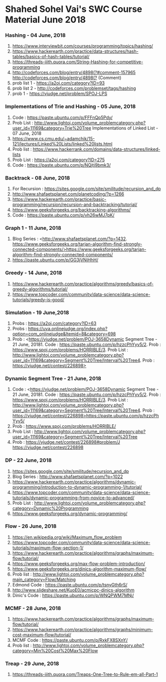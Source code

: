 # Shahed Sohel Vai's SWC Course Material June 2018

### Hashing - 04 June, 2018
1. <https://www.interviewbit.com/courses/programming/topics/hashing/>
2. <https://www.hackerearth.com/practice/data-structures/hash-tables/basics-of-hash-tables/tutorial/>
3. <https://threads-iiith.quora.com/String-Hashing-for-competitive-programming>
4. http://codeforces.com/blog/entry/4898(?#comment-157965 <http://codeforces.com/blog/entry/4898(?> (Comment)
5. prob list 1 - <https://a2oj.com/category?ID=93>
6. prob list 2 - <http://codeforces.com/problemset/tags/hashing>
7. prob 1 - <https://vjudge.net/problem/SPOJ-LPS> 

### Implementations of Trie and Hashing - 05 June, 2018
1. Code : <https://paste.ubuntu.com/p/FFFnQp5Pdy/>
2. Prob List : <http://www.lightoj.com/volume_problemcategory.php?user_id=11169&category=Trie%20Tree>
Implementations of Linked List - 07 June, 2018
1. <https://www.cs.cmu.edu/~adamchik/15-121/lectures/Linked%20Lists/linked%20lists.html>
2. Prob list : <https://www.hackerrank.com/domains/data-structures/linked-lists>
3. Prob List : <https://a2oj.com/category?ID=275>
4. Code : <https://paste.ubuntu.com/p/NQjtj9bmk3/>

### Backtrack - 08 June, 2018
1. For Recursion : <https://sites.google.com/site/smilitude/recursion_and_dp>
2. <http://www.shafaetsplanet.com/planetcoding/?p=1266>
3. <https://www.hackerearth.com/practice/basic-programming/recursion/recursion-and-backtracking/tutorial/>
4. <https://www.geeksforgeeks.org/backtracking-algorithms/>
5. Code : <https://paste.ubuntu.com/p/vh26wMJ7pK/>

### Graph 1 - 11 June, 2018
1. Blog Series : 
<http://www.shafaetsplanet.com/?p=1432. https://www.geeksforgeeks.org/tarjan-algorithm-find-strongly-connected-components/><https://www.geeksforgeeks.org/tarjan-algorithm-find-strongly-connected-components/>
3. <https://paste.ubuntu.com/p/GG3jVNjHhH/>

### Greedy - 14 June, 2018
1. <https://www.hackerearth.com/practice/algorithms/greedy/basics-of-greedy-algorithms/tutorial/>
2. <https://www.topcoder.com/community/data-science/data-science-tutorials/greedy-is-good/>

### Simulation - 19 June,2018
1. Probs : <https://a2oj.com/category?ID=63>
2. Probs : <https://uva.onlinejudge.org/index.php?option=com_onlinejudge&Itemid=8&category=698>
3. Prob : <https://vjudge.net/problem/POJ-3658Dynamic Segment Tree - 21 June, 20181. Code : https://paste.ubuntu.com/p/hzzcPhYyv5/2. Prob : https://www.spoj.com/problems/HORRIBLE/3. Prob List : http://www.lightoj.com/volume_problemcategory.php?user_id=11169&category=Segment%20Tree/Interval%20Tree4. Prob : https://vjudge.net/contest/226898>

### Dynamic Segment Tree - 21 June, 2018
1. Code :  <https://vjudge.net/problem/POJ-3658Dynamic Segment Tree - 21 June, 20181. Code : https://paste.ubuntu.com/p/hzzcPhYyv5/2. Prob : https://www.spoj.com/problems/HORRIBLE/3. Prob List : http://www.lightoj.com/volume_problemcategory.php?user_id=11169&category=Segment%20Tree/Interval%20Tree4. Prob : https://vjudge.net/contest/226898><https://paste.ubuntu.com/p/hzzcPhYyv5/>
2. Prob : <https://www.spoj.com/problems/HORRIBLE/>
3. Prob List : <http://www.lightoj.com/volume_problemcategory.php?user_id=11169&category=Segment%20Tree/Interval%20Tree>
4. Prob : https://vjudge.net/contest/226898#problem/J <https://vjudge.net/contest/226898>

### DP - 22 June, 2018
1. <https://sites.google.com/site/smilitude/recursion_and_dp>
2. Blog Series : <http://www.shafaetsplanet.com/?p=1022>
3. <https://www.hackerearth.com/practice/algorithms/dynamic-programming/introduction-to-dynamic-programming-1/tutorial/>
4. <https://www.topcoder.com/community/data-science/data-science-tutorials/dynamic-programming-from-novice-to-advanced/>
5. Prob List : <http://www.lightoj.com/volume_problemcategory.php?category=Dynamic%20Programming>
6. <https://www.geeksforgeeks.org/dynamic-programming/>
### Flow - 26 June, 2018
1. <https://en.wikipedia.org/wiki/Maximum_flow_problem>
2. <https://www.topcoder.com/community/data-science/data-science-tutorials/maximum-flow-section-1/>
3. <https://www.hackerearth.com/practice/algorithms/graphs/maximum-flow/tutorial/>
4. <https://www.geeksforgeeks.org/max-flow-problem-introduction/>
5. <https://www.geeksforgeeks.org/dinics-algorithm-maximum-flow/>
6. Prob list : <http://www.lightoj.com/volume_problemcategory.php?main_category=Flow/Matching>
7. Edmond Code : <https://paste.ubuntu.com/p/tsnyGth6rS/>
8. <http://www.slideshare.net/KuoE0/acmicpc-dinics-algorithm>
9. Dinic's Code : <https://paste.ubuntu.com/p/WNQPWM7MNj/>
### MCMF - 28 June, 2018
1. <https://www.hackerearth.com/practice/algorithms/graphs/maximum-flow/tutorial/>
2. <https://www.hackerearth.com/practice/algorithms/graphs/minimum-cost-maximum-flow/tutorial/>
3. MCMF Code : <https://paste.ubuntu.com/p/RxkFX8SXnY/>
4. Prob list : <http://www.lightoj.com/volume_problemcategory.php?category=Min%20Cost%20Max%20Flow>

### Treap - 29 June, 2018
1. <https://threads-iiith.quora.com/Treaps-One-Tree-to-Rule-em-all-Part-1>

